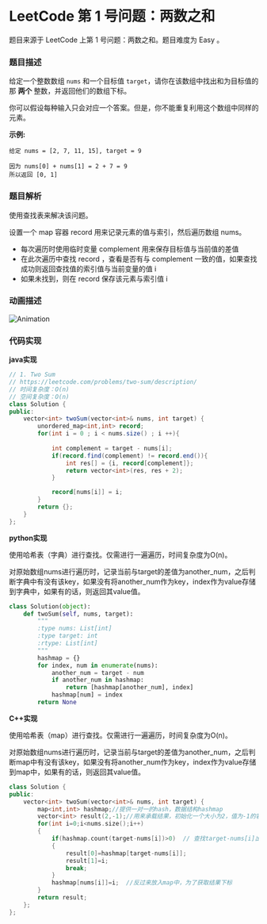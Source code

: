 # LeetCode 第 1 号问题：两数之和

题目来源于 LeetCode 上第 1 号问题：两数之和。题目难度为 Easy 。

### 题目描述

给定一个整数数组 `nums` 和一个目标值 `target`，请你在该数组中找出和为目标值的那 **两个** 整数，并返回他们的数组下标。

你可以假设每种输入只会对应一个答案。但是，你不能重复利用这个数组中同样的元素。

**示例:**

```
给定 nums = [2, 7, 11, 15], target = 9

因为 nums[0] + nums[1] = 2 + 7 = 9
所以返回 [0, 1]
```

### 题目解析

使用查找表来解决该问题。

设置一个 map 容器 record 用来记录元素的值与索引，然后遍历数组 nums。

* 每次遍历时使用临时变量 complement 用来保存目标值与当前值的差值
* 在此次遍历中查找 record ，查看是否有与 complement 一致的值，如果查找成功则返回查找值的索引值与当前变量的值 i
* 如果未找到，则在 record 保存该元素与索引值 i

### 动画描述

![Animation](F:\project\leetcode\0001-Two-Sum\Animation.gif)

### 代码实现

**java实现**

```java
// 1. Two Sum
// https://leetcode.com/problems/two-sum/description/
// 时间复杂度：O(n)
// 空间复杂度：O(n)
class Solution {
public:
    vector<int> twoSum(vector<int>& nums, int target) {
        unordered_map<int,int> record;
        for(int i = 0 ; i < nums.size() ; i ++){
       
            int complement = target - nums[i];
            if(record.find(complement) != record.end()){
                int res[] = {i, record[complement]};
                return vector<int>(res, res + 2);
            }

            record[nums[i]] = i;
        }
        return {};
    }
};
```

**python实现**

使用哈希表（字典）进行查找。仅需进行一遍遍历，时间复杂度为O(n)。

对原始数组nums进行遍历时，记录当前与target的差值为another_num，之后判断字典中有没有该key，如果没有将another_num作为key，index作为value存储到字典中，如果有的话，则返回其value值。

```python
class Solution(object):
    def twoSum(self, nums, target):
        """
        :type nums: List[int]
        :type target: int
        :rtype: List[int]
        """
        hashmap = {}
        for index, num in enumerate(nums):
            another_num = target - num
            if another_num in hashmap:
                return [hashmap[another_num], index]
            hashmap[num] = index
        return None
```

**C++实现**

使用哈希表（map）进行查找。仅需进行一遍遍历，时间复杂度为O(n)。

对原始数组nums进行遍历时，记录当前与target的差值为another_num，之后判断map中有没有该key，如果没有将another_num作为key，index作为value存储到map中，如果有的话，则返回其value值。

```c++
class Solution {
public:
    vector<int> twoSum(vector<int>& nums, int target) {
        map<int,int> hashmap;//提供一对一的hash，数据结构hashmap
        vector<int> result(2,-1);//用来承载结果，初始化一个大小为2，值为-1的容器
        for(int i=0;i<nums.size();i++)
        {	
            if(hashmap.count(target-nums[i])>0)  // 查找target-nums[i]出现次数
            {
                result[0]=hashmap[target-nums[i]];
                result[1]=i;
                break;
            }
            hashmap[nums[i]]=i;  //反过来放入map中，为了获取结果下标
        }
        return result;
    };
};
```

